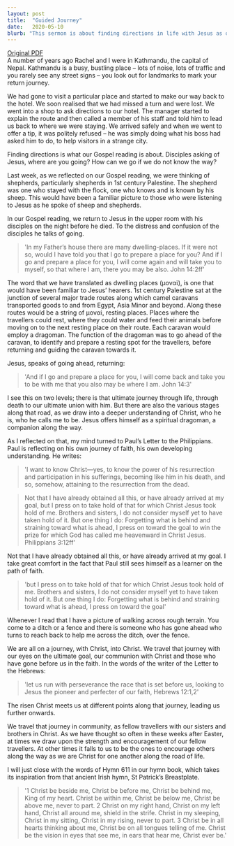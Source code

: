 ```yaml
---
layout: post
title:  "Guided Journey"
date:   2020-05-10
blurb: "This sermon is about finding directions in life with Jesus as our guide. It draws parallels between our spiritual journey and a physical journey, with Jesus as our spiritual 'dragoman' who goes ahead of us to prepare the way. The sermon encourages us to press on towards our ultimate goal of union with Christ, with the understanding that we are all learners on this path of faith."
---
```

[Original PDF](/assets/pdf/5ofeaster2020.pdf)    
A number of years ago Rachel and I were in Kathmandu, the capital of Nepal. Kathmandu is a busy, bustling place – lots of noise, lots of traffic and you rarely see any street signs – you look out for landmarks to mark your return journey.

We had gone to visit a particular place and started to make our way back to the hotel. We soon realised that we had missed a turn and were lost. We went into a shop to ask directions to our hotel. The manager started to explain the route and then called a member of his staff and told him to lead us back to where we were staying. We arrived safely and when we went to offer a tip, it was politely refused – he was simply doing what his boss had asked him to do, to help visitors in a strange city.

Finding directions is what our Gospel reading is about. Disciples asking of Jesus, where are you going? How can we go if we do not know the way?

Last week, as we reflected on our Gospel reading, we were thinking of shepherds, particularly shepherds in 1st century Palestine. The shepherd was one who stayed with the flock, one who knows and is known by his sheep. This would have been a familiar picture to those who were listening to Jesus as he spoke of sheep and shepherds.

In our Gospel reading, we return to Jesus in the upper room with his disciples on the night before he died. To the distress and confusion of the disciples he talks of going.

> 'In my Father’s house there are many dwelling-places. If it were not so, would I have told you that I go to prepare a place for you? And if I go and prepare a place for you, I will come again and will take you to myself, so that where I am, there you may be also. John 14:2ff'

The word that we have translated as dwelling places (μοναὶ), is one that would have been familiar to Jesus’ hearers. 1st century Palestine sat at the junction of several major trade routes along which camel caravans transported goods to and from Egypt, Asia Minor and beyond. Along these routes would be a string of μοναὶ, resting places. Places where the travellers could rest, where they could water and feed their animals before moving on to the next resting place on their route. Each caravan would employ a dragoman. The function of the dragoman was to go ahead of the caravan, to identify and prepare a resting spot for the travellers, before returning and guiding the caravan towards it.

Jesus, speaks of going ahead, returning:

> 'And if I go and prepare a place for you, I will come back and take you to be with me that you also may be where I am. John 14:3'

I see this on two levels; there is that ultimate journey through life, through death to our ultimate union with him. But there are also the various stages along that road, as we draw into a deeper understanding of Christ, who he is, who he calls me to be. Jesus offers himself as a spiritual dragoman, a companion along the way.

As I reflected on that, my mind turned to Paul’s Letter to the Philippians. Paul is reflecting on his own journey of faith, his own developing understanding. He writes:

> 'I want to know Christ—yes, to know the power of his resurrection and participation in his sufferings, becoming like him in his death, and so, somehow, attaining to the resurrection from the dead.

> Not that I have already obtained all this, or have already arrived at my goal, but I press on to take hold of that for which Christ Jesus took hold of me. Brothers and sisters, I do not consider myself yet to have taken hold of it. But one thing I do: Forgetting what is behind and straining toward what is ahead, I press on toward the goal to win the prize for which God has called me heavenward in Christ Jesus. Philippians 3:12ff'

Not that I have already obtained all this, or have already arrived at my goal. I take great comfort in the fact that Paul still sees himself as a learner on the path of faith.

> 'but I press on to take hold of that for which Christ Jesus took hold of me. Brothers and sisters, I do not consider myself yet to have taken hold of it. But one thing I do: Forgetting what is behind and straining toward what is ahead, I press on toward the goal'

Whenever I read that I have a picture of walking across rough terrain. You come to a ditch or a fence and there is someone who has gone ahead who turns to reach back to help me across the ditch, over the fence.

We are all on a journey, with Christ, into Christ. We travel that journey with our eyes on the ultimate goal, our communion with Christ and those who have gone before us in the faith. In the words of the writer of the Letter to the Hebrews:

> 'let us run with perseverance the race that is set before us, looking to Jesus the pioneer and perfecter of our faith, Hebrews 12:1,2'

The risen Christ meets us at different points along that journey, leading us further onwards.

We travel that journey in community, as fellow travellers with our sisters and brothers in Christ. As we have thought so often in these weeks after Easter, at times we draw upon the strength and encouragement of our fellow travellers. At other times it falls to us to be the ones to encourage others along the way as we are Christ for one another along the road of life.

I will just close with the words of Hymn 611 in our hymn book, which takes its inspiration from that ancient Irish hymn, St Patrick’s Breastplate.

> '1 Christ be beside me,
> Christ be before me,
> Christ be behind me,
> King of my heart.
> Christ be within me,
> Christ be below me,
> Christ be above me,
> never to part.
> 2 Christ on my right hand,
> Christ on my left hand,
> Christ all around me,
> shield in the strife.
> Christ in my sleeping,
> Christ in my sitting,
> Christ in my rising,
> never to part.
> 3 Christ be in all hearts
> thinking about me,
> Christ be on all tongues
> telling of me.
> Christ be the vision
> in eyes that see me,
> in ears that hear me,
> Christ ever be.'
